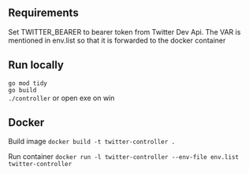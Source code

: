 ## Requirements
Set TWITTER_BEARER to bearer token from Twitter Dev Api. The VAR is mentioned in env.list so that it is forwarded to the docker container

## Run locally

`go mod tidy` <br>
`go build` <br>
`./controller` or open exe on win

## Docker
Build image
`docker build -t twitter-controller .`

Run container
`docker run -l twitter-controller --env-file env.list twitter-controller`
